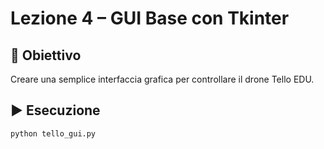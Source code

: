 # Lezione 4 – GUI Base con Tkinter

## 🎯 Obiettivo
Creare una semplice interfaccia grafica per controllare il drone Tello EDU.

## ▶️ Esecuzione
```bash
python tello_gui.py
```
